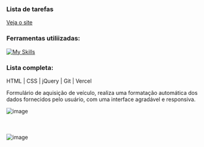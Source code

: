 ### Lista de tarefas
[Veja o site](https://aquisicao-de-carro.vercel.app/)

### Ferramentas utiliizadas:
[![My Skills](https://skillicons.dev/icons?i=html,css,jquery,git,vercel)](https://skillicons.dev)

### Lista completa:
HTML | CSS | jQuery | Git | Vercel

Formulário de aquisição de veículo, realiza uma formatação automática dos dados fornecidos pelo usuário, com uma interface agradável e responsiva.

![image](https://github.com/user-attachments/assets/46dd4764-c238-4387-80f7-1183add0f287)
<br/>
<br/>
<br/>
<br/>
![image](https://github.com/user-attachments/assets/8ae75d54-e39d-4f20-a84d-b543724aabe0)
